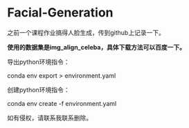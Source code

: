 # Facial-Generation

之前一个课程作业搞得人脸生成，传到github上记录一下。

**使用的数据集是img_align_celeba，具体下载方法可以百度一下。**

导出python环境指令：

conda env export > environment.yaml

创建python环境指令：

conda env create -f environment.yaml

如有侵权，请联系我联系删除。